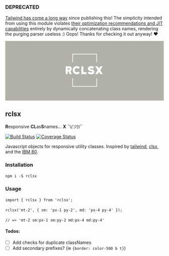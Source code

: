 ### DEPRECATED
[Tailwind has come a long way](https://tailwindcss.com/docs/just-in-time-mode) since publishing this! The simplicity intended from using this module violates [their optimization recommendations and JIT capabilities](https://tailwindcss.com/docs/optimizing-for-production) entirely by dynamically concatenating class names, rendering the purging parser useless :) Oops! Thanks for checking it out anyway! ❤️

<img src="assets/logo.png" align="center" />

## rclsx 

**R**esponsive **CL**as**S**names... **X**  ¯\\_(ツ)_/¯

[![Build Status](https://travis-ci.com/altruisticsoftware/rclsx.svg?branch=master)](https://travis-ci.com/altruisticsoftware/rclsx)
[![Coverage Status](https://coveralls.io/repos/github/altruisticsoftware/rclsx/badge.svg?branch=master)](https://coveralls.io/github/altruisticsoftware/rclsx?branch=master)

Javascript objects for responsive utility classes. Inspired by 
  [tailwind](https://tailwindcss.com/), [clsx](https://github.com/lukeed/clsx), 
  and the [IBM 80](https://softwareengineering.stackexchange.com/questions/148677/why-is-80-characters-the-standard-limit-for-code-width).

### Installation

`npm i -S rclsx`

### Usage

```tsx
import { rclsx } from 'rclsx';

rclsx('mt-2', { sm: 'px-1 py-2', md: 'px-4 py-4' });

// => 'mt-2 sm:px-1 sm:py-2 md:px-4 md:py-4'
```

#### Todos: 
- [ ] Add checks for duplicate classNames
- [ ] Add secondary prefixes? (ie `{border: color-500 b t}`)